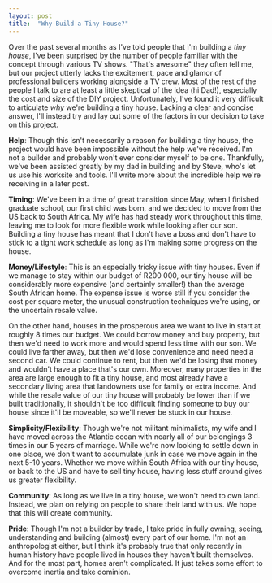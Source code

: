 ```yaml
---
layout: post
title:  "Why Build a Tiny House?"
---
```


Over the past several months as I've told people that I'm building a *tiny house*, I've been surprised by the number of people familiar with the concept through various TV shows. "That's awesome" they often tell me, but our project utterly lacks the excitement, pace and glamor of professional builders working alongside a TV crew. Most of the rest of the people I talk to are at least a little skeptical of the idea (hi Dad!), especially the cost and size of the DIY project. Unfortunately, I've found it very difficult to articulate *why* we're building a tiny house. Lacking a clear and concise answer, I'll instead try and lay out some of the factors in our decision to take on this project.

**Help**: Though this isn't necessarily a reason *for* building a tiny house, the project would have been impossible without the help we've received. I'm not a builder and probably won't ever consider myself to be one. Thankfully, we've been assisted greatly by my dad in building and by Steve, who's let us use his worksite and tools. I'll write more about the incredible help we're receiving in a later post.

**Timing**: We've been in a time of great transition since May, when I finished graduate school, our first child was born, and we decided to move from the US back to South Africa. My wife has had steady work throughout this time, leaving me to look for more flexible work while looking after our son. Building a tiny house has meant that I don't have a boss and don't have to stick to a tight work schedule as long as I'm making some progress on the house.

**Money/Lifestyle**: This is an especially tricky issue with tiny houses. Even if we manage to stay within our budget of R200 000, our tiny house will be considerably more expensive (and certainly smaller!) than the average South African home. The expense issue is worse still if you consider the cost per square meter, the unusual construction techniques we're using, or the uncertain resale value. 

On the other hand, houses in the prosperous area we want to live in start at roughly 8 times our budget. We could borrow money and buy property, but then we'd need to work more and would spend less time with our son. We could live farther away, but then we'd lose convenience and need need a second car. We could continue to rent, but then we'd be losing that money and wouldn't have a place that's our own. Moreover, many properties in the area are large enough to fit a tiny house, and most already have a secondary living area that landowners use for family or extra income. And while the resale value of our tiny house will probably be lower than if we built traditionally, it shouldn't be too difficult finding someone to buy our house since it'll be moveable, so we'll never be stuck in our house.

**Simplicity/Flexibility**: Though we're not militant minimalists, my wife and I have moved across the Atlantic ocean with nearly all of our belongings 3 times in our 5 years of marriage. While we're now looking to settle down in one place, we don't want to accumulate junk in case we move again in the next 5-10 years. Whether we move within South Africa with our tiny house, or back to the US and have to sell tiny house, having less stuff around gives us greater flexibility.

**Community**: As long as we live in a tiny house, we won't need to own land. Instead, we plan on relying on people to share their land with us. We hope that this will create community.

**Pride**: Though I'm not a builder by trade, I take pride in fully owning, seeing, understanding and building (almost) every part of our home. I'm not an anthropologist either, but I think it's probably true that only recently in human history have people lived in houses they haven't built themselves. And for the most part, homes aren't complicated. It just takes some effort to overcome inertia and take dominion.



